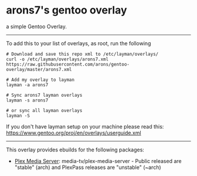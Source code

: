 arons7's gentoo overlay
=========================

a simple Gentoo Overlay.


----------

To add this to your list of overlays, as root, run the following

```
# Download and save this repo xml to /etc/layman/overlays/
curl -o /etc/layman/overlays/arons7.xml https://raw.githubusercontent.com/arons/gentoo-overlay/master/arons7.xml

# Add my overlay to layman
layman -a arons7

# Sync arons7 layman overlays
layman -s arons7

# or sync all layman overlays
layman -S
```

If you don't have layman setup on your machine please read this: https://www.gentoo.org/proj/en/overlays/userguide.xml

----------

This overlay provides ebuilds for the following packages:

* [Plex Media Server](https://plex.tv/downloads): media-tv/plex-media-server - Public released are "stable" (arch) and PlexPass releases are "unstable" (~arch)

